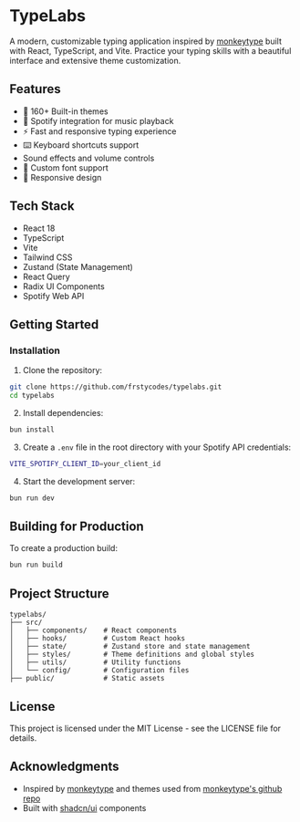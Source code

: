 # TypeLabs

A modern, customizable typing application inspired by [monkeytype](https://monkeytype.com) built with React, TypeScript, and Vite. Practice your typing skills with a beautiful interface and extensive theme customization.

## Features

- 🎨 160+ Built-in themes
- 🎵 Spotify integration for music playback
- ⚡️ Fast and responsive typing experience
- ⌨️ Keyboard shortcuts support
- Sound effects and volume controls
- 🎯 Custom font support
- 📱 Responsive design

## Tech Stack

- React 18
- TypeScript
- Vite
- Tailwind CSS
- Zustand (State Management)
- React Query
- Radix UI Components
- Spotify Web API

## Getting Started


### Installation

1. Clone the repository:

```bash
git clone https://github.com/frstycodes/typelabs.git
cd typelabs
```

2. Install dependencies:

```bash
bun install
```

3. Create a `.env` file in the root directory with your Spotify API credentials:

```bash
VITE_SPOTIFY_CLIENT_ID=your_client_id
```

4. Start the development server:

```bash
bun run dev
```


## Building for Production

To create a production build:

```bash
bun run build
```

## Project Structure

```
typelabs/
├── src/
│   ├── components/    # React components
│   ├── hooks/         # Custom React hooks
│   ├── state/         # Zustand store and state management
│   ├── styles/        # Theme definitions and global styles
│   ├── utils/         # Utility functions
│   └── config/        # Configuration files
├── public/            # Static assets
```


## License

This project is licensed under the MIT License - see the LICENSE file for details.

## Acknowledgments

- Inspired by [monkeytype](https://monkeytype.com) and themes used from [monkeytype's github repo](https://github.com/monkeytypegame/monkeytype)
- Built with [shadcn/ui](https://ui.shadcn.com/) components
